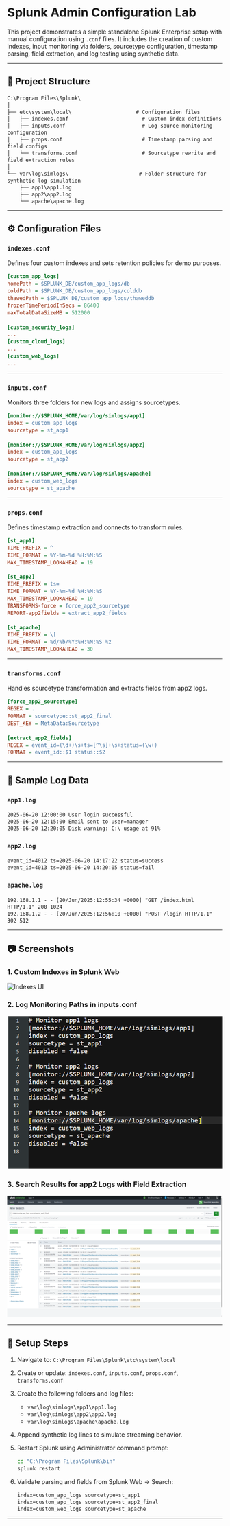 # Splunk Admin Configuration Lab

This project demonstrates a simple standalone Splunk Enterprise setup with manual configuration using `.conf` files. It includes the creation of custom indexes, input monitoring via folders, sourcetype configuration, timestamp parsing, field extraction, and log testing using synthetic data.

---

## 📁 Project Structure

```
C:\Program Files\Splunk\
│
├── etc\system\local\                     # Configuration files
│   ├── indexes.conf                        # Custom index definitions
│   ├── inputs.conf                         # Log source monitoring configuration
│   ├── props.conf                          # Timestamp parsing and field configs
│   └── transforms.conf                     # Sourcetype rewrite and field extraction rules
│
└── var\log\simlogs\                       # Folder structure for synthetic log simulation
    ├── app1\app1.log
    ├── app2\app2.log
    └── apache\apache.log
```

---

## ⚙️ Configuration Files

### `indexes.conf`

Defines four custom indexes and sets retention policies for demo purposes.

```ini
[custom_app_logs]
homePath = $SPLUNK_DB/custom_app_logs/db
coldPath = $SPLUNK_DB/custom_app_logs/colddb
thawedPath = $SPLUNK_DB/custom_app_logs/thaweddb
frozenTimePeriodInSecs = 86400
maxTotalDataSizeMB = 512000

[custom_security_logs]
...
[custom_cloud_logs]
...
[custom_web_logs]
...
```

---

### `inputs.conf`

Monitors three folders for new logs and assigns sourcetypes.

```ini
[monitor://$SPLUNK_HOME/var/log/simlogs/app1]
index = custom_app_logs
sourcetype = st_app1

[monitor://$SPLUNK_HOME/var/log/simlogs/app2]
index = custom_app_logs
sourcetype = st_app2

[monitor://$SPLUNK_HOME/var/log/simlogs/apache]
index = custom_web_logs
sourcetype = st_apache
```

---

### `props.conf`

Defines timestamp extraction and connects to transform rules.

```ini
[st_app1]
TIME_PREFIX = ^
TIME_FORMAT = %Y-%m-%d %H:%M:%S
MAX_TIMESTAMP_LOOKAHEAD = 19

[st_app2]
TIME_PREFIX = ts=
TIME_FORMAT = %Y-%m-%d %H:%M:%S
MAX_TIMESTAMP_LOOKAHEAD = 19
TRANSFORMS-force = force_app2_sourcetype
REPORT-app2fields = extract_app2_fields

[st_apache]
TIME_PREFIX = \[
TIME_FORMAT = %d/%b/%Y:%H:%M:%S %z
MAX_TIMESTAMP_LOOKAHEAD = 30
```

---

### `transforms.conf`

Handles sourcetype transformation and extracts fields from app2 logs.

```ini
[force_app2_sourcetype]
REGEX = .
FORMAT = sourcetype::st_app2_final
DEST_KEY = MetaData:Sourcetype

[extract_app2_fields]
REGEX = event_id=(\d+)\s+ts=[^\s]+\s+status=(\w+)
FORMAT = event_id::$1 status::$2
```

---

## 📄 Sample Log Data

### `app1.log`

```text
2025-06-20 12:00:00 User login successful
2025-06-20 12:15:00 Email sent to user=manager
2025-06-20 12:20:05 Disk warning: C:\ usage at 91%
```

### `app2.log`

```text
event_id=4012 ts=2025-06-20 14:17:22 status=success
event_id=4013 ts=2025-06-20 14:20:05 status=fail
```

### `apache.log`

```text
192.168.1.1 - - [20/Jun/2025:12:55:34 +0000] "GET /index.html HTTP/1.1" 200 1024
192.168.1.2 - - [20/Jun/2025:12:56:10 +0000] "POST /login HTTP/1.1" 302 512
```

---

## 📷 Screenshots

### 1. Custom Indexes in Splunk Web

![Indexes UI](screenshots/indexes-ui.png)

### 2. Log Monitoring Paths in inputs.conf

![Inputs Config](screenshots/inputs-conf.png)

### 3. Search Results for app2 Logs with Field Extraction

![Search Results](screenshots/search-app2-fields.png)

---

## 📌 Setup Steps

1. Navigate to: `C:\Program Files\Splunk\etc\system\local`
2. Create or update: `indexes.conf`, `inputs.conf`, `props.conf`, `transforms.conf`
3. Create the following folders and log files:

   * `var\log\simlogs\app1\app1.log`
   * `var\log\simlogs\app2\app2.log`
   * `var\log\simlogs\apache\apache.log`
4. Append synthetic log lines to simulate streaming behavior.
5. Restart Splunk using Administrator command prompt:

   ```cmd
   cd "C:\Program Files\Splunk\bin"
   splunk restart
   ```
6. Validate parsing and fields from Splunk Web → Search:

   ```spl
   index=custom_app_logs sourcetype=st_app1
   index=custom_app_logs sourcetype=st_app2_final
   index=custom_web_logs sourcetype=st_apache
   ```

---
